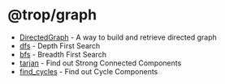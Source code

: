 # @trop/graph

* [DirectedGraph](directed_graph.md) - A way to build and retrieve
  directed graph
* [dfs](dfs.md) - Depth First Search
* [bfs](bfs.md) - Breadth First Search
* [tarjan](tarjan.md) - Find out Strong Connected Components
* [find_cycles](find_cycles.md) - Find out Cycle Components
